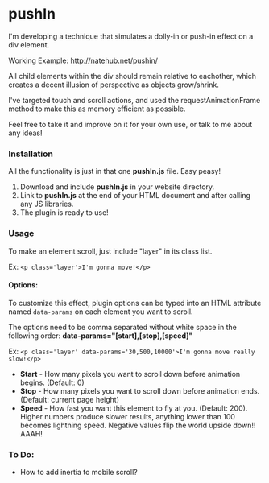 pushIn
=========

I'm developing a technique that simulates a dolly-in or push-in effect on a div element.

Working Example: http://natehub.net/pushin/

All child elements within the div should remain relative to eachother, which creates a decent illusion of perspective as objects grow/shrink.

I've targeted touch and scroll actions, and used the requestAnimationFrame method to make this as memory efficient as possible.

Feel free to take it and improve on it for your own use, or talk to me about any ideas!

### Installation

All the functionality is just in that one **pushIn.js** file. Easy peasy!

1. Download and include **pushIn.js** in your website directory.
2. Link to **pushIn.js** at the end of your HTML document and after calling any JS libraries.
3. The plugin is ready to use!

### Usage

To make an element scroll, just include "layer" in its class list.

Ex: `<p class='layer'>I'm gonna move!</p>`

#### Options:

To customize this effect, plugin options can be typed into an HTML attribute named `data-params` on each element you want to scroll.

The options need to be comma separated without white space in the following order: **data-params="[start],[stop],[speed]"**

Ex: `<p class='layer' data-params='30,500,10000'>I'm gonna move really slow!</p>`

* **Start** - How many pixels you want to scroll down before animation begins. (Default: 0)
* **Stop** - How many pixels you want to scroll down before animation ends. (Default: current page height)
* **Speed** - How fast you want this element to fly at you. (Default: 200). Higher numbers produce slower results, anything lower than 100 becomes lightning speed. Negative values flip the world upside down!! AAAH!

### To Do:

- How to add inertia to mobile scroll?
